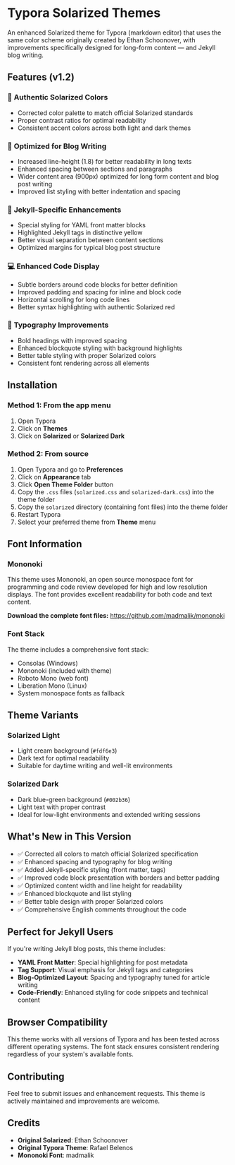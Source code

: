 # Typora Solarized Themes

An enhanced Solarized theme for Typora (markdown editor) that uses the same color scheme originally created by Ethan Schoonover, with improvements specifically designed for long-form content — and Jekyll blog writing.

## Features (v1.2)

### 🎨 **Authentic Solarized Colors**

- Corrected color palette to match official Solarized standards
- Proper contrast ratios for optimal readability
- Consistent accent colors across both light and dark themes

### 📝 **Optimized for Blog Writing**

- Increased line-height (1.8) for better readability in long texts
- Enhanced spacing between sections and paragraphs
- Wider content area (900px) optimized for long form content and blog post writing
- Improved list styling with better indentation and spacing

### 🔧 **Jekyll-Specific Enhancements**

- Special styling for YAML front matter blocks
- Highlighted Jekyll tags in distinctive yellow
- Better visual separation between content sections
- Optimized margins for typical blog post structure

### 💻 **Enhanced Code Display**

- Subtle borders around code blocks for better definition
- Improved padding and spacing for inline and block code
- Horizontal scrolling for long code lines
- Better syntax highlighting with authentic Solarized red

### 🎯 **Typography Improvements**

- Bold headings with improved spacing
- Enhanced blockquote styling with background highlights
- Better table styling with proper Solarized colors
- Consistent font rendering across all elements

## Installation
### Method 1: From the app menu

1. Open Typora
2. Click on **Themes** 
3. Click on **Solarized** or **Solarized Dark**

### Method 2: From source

1. Open Typora and go to **Preferences**
2. Click on **Appearance** tab
3. Click **Open Theme Folder** button
4. Copy the `.css` files (`solarized.css` and `solarized-dark.css`) into the theme folder
5. Copy the `solarized` directory (containing font files) into the theme folder
6. Restart Typora
7. Select your preferred theme from **Theme** menu

## Font Information

### Mononoki

This theme uses Mononoki, an open source monospace font for programming and code review developed for high and low resolution displays. The font provides excellent readability for both code and text content.

**Download the complete font files:** https://github.com/madmalik/mononoki

### Font Stack

The theme includes a comprehensive font stack:

- Consolas (Windows)
- Mononoki (included with theme)
- Roboto Mono (web font)
- Liberation Mono (Linux)
- System monospace fonts as fallback

## Theme Variants

### Solarized Light

- Light cream background (`#fdf6e3`)
- Dark text for optimal readability
- Suitable for daytime writing and well-lit environments

### Solarized Dark

- Dark blue-green background (`#002b36`)
- Light text with proper contrast
- Ideal for low-light environments and extended writing sessions

## What's New in This Version

- ✅ Corrected all colors to match official Solarized specification
- ✅ Enhanced spacing and typography for blog writing
- ✅ Added Jekyll-specific styling (front matter, tags)
- ✅ Improved code block presentation with borders and better padding
- ✅ Optimized content width and line height for readability
- ✅ Enhanced blockquote and list styling
- ✅ Better table design with proper Solarized colors
- ✅ Comprehensive English comments throughout the code

## Perfect for Jekyll Users

If you're writing Jekyll blog posts, this theme includes:

- **YAML Front Matter**: Special highlighting for post metadata
- **Tag Support**: Visual emphasis for Jekyll tags and categories
- **Blog-Optimized Layout**: Spacing and typography tuned for article writing
- **Code-Friendly**: Enhanced styling for code snippets and technical content

## Browser Compatibility

This theme works with all versions of Typora and has been tested across different operating systems. The font stack ensures consistent rendering regardless of your system's available fonts.

## Contributing

Feel free to submit issues and enhancement requests. This theme is actively maintained and improvements are welcome.

## Credits

- **Original Solarized**: Ethan Schoonover
- **Original Typora Theme**: Rafael Belenos
- **Mononoki Font**: madmalik
